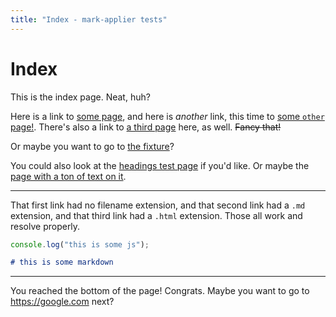```yaml
---
title: "Index - mark-applier tests"
---
```


# Index

This is the index page. Neat, huh?

Here is a link to [some page](./some-page), and here is _another_ link, this time to [some `other` page!](./some-other-page.md). There's also a link to [a third page](./some-subfolder/something.html) here, as well. ~~Fancy that!~~

Or maybe you want to go to [the fixture](./fixture)?

You could also look at the [headings test page] if you'd like. Or maybe the [page with a ton of text on it](./just-a-ton-of-text.md).

---

That first link had no filename extension, and that second link had a `.md` extension, and that third link had a `.html` extension. Those all work and resolve properly.

```js
console.log("this is some js");
```

```md
# this is some markdown
```

---

You reached the bottom of the page! Congrats. Maybe you want to go to <https://google.com> next?

[headings test page]: ./headings
